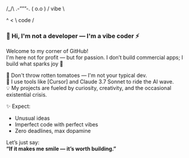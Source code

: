 /_/\   .-”””-.
( o.o ) / vibe \

^ <  \ code /
 
### 👋 Hi, I'm not a developer — I'm a vibe coder ⚡️

Welcome to my corner of GitHub!  
I'm here not for profit — but for passion. I don’t build commercial apps; I build what sparks joy 🌱

🚫 Don't throw rotten tomatoes — I'm not your typical dev.  
🧠 I use tools like [Cursor] and Claude 3.7 Sonnet to ride the AI wave.  
💡 My projects are fueled by curiosity, creativity, and the occasional existential crisis.

✨ Expect:
- Unusual ideas
- Imperfect code with perfect vibes
- Zero deadlines, max dopamine

Let’s just say:  
**“If it makes me smile — it’s worth building.”**
